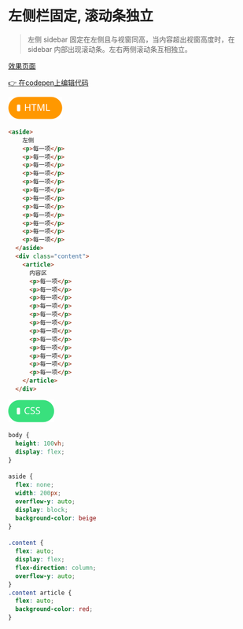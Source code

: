 # 左侧栏固定, 滚动条独立

> 左侧 sidebar 固定在左侧且与视窗同高，当内容超出视窗高度时，在 sidebar 内部出现滚动条。左右两侧滚动条互相独立。

[效果页面](../assets/source/01_18滚动条独立.html ':include :type=iframe width=100% height=380px')

[:point_right: 在codepen上编辑代码](https://codepen.io/shuangcs/pen/LdaLMq)

![标签](../assets/html.svg)

```html
<aside> 
    左侧 
    <p>每一项</p> 
    <p>每一项</p>
    <p>每一项</p> 
    <p>每一项</p> 
    <p>每一项</p> 
    <p>每一项</p>
    <p>每一项</p> 
    <p>每一项</p> 
    <p>每一项</p> 
    <p>每一项</p>
    <p>每一项</p> 
    <p>每一项</p> 
  </aside> 
  <div class="content"> 
    <article>
      内容区
      <p>每一项</p> 
      <p>每一项</p>
      <p>每一项</p> 
      <p>每一项</p> 
      <p>每一项</p> 
      <p>每一项</p>
      <p>每一项</p> 
      <p>每一项</p> 
      <p>每一项</p> 
      <p>每一项</p>
      <p>每一项</p> 
      <p>每一项</p> 
    </article> 
  </div> 
```

![标签](../assets/css.svg)

```css
body { 
  height: 100vh; 
  display: flex; 
} 
 
aside { 
  flex: none; 
  width: 200px; 
  overflow-y: auto; 
  display: block; 
  background-color: beige
} 
 
.content { 
  flex: auto; 
  display: flex; 
  flex-direction: column; 
  overflow-y: auto; 
} 
.content article { 
  flex: auto; 
  background-color: red;
}
```
